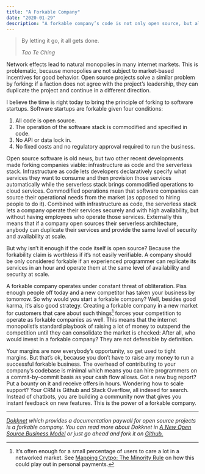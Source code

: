 ```yaml
---
title: "A Forkable Company"
date: "2020-01-29"
description: "A forkable company’s code is not only open source, but also makes it easy to replicate its services. This post explains how that works."
---
```


> By letting it go, it all gets done.
> 
> <cite>Tao Te Ching</cite>

Network effects lead to natural monopolies in many internet markets. This is problematic, because monopolies are not subject to market-based incentives for good behavior. Open source projects solve a similar problem by forking: if a faction does not agree with the project’s leadership, they can duplicate the project and continue in a different direction.

I believe the time is right today to bring the principle of forking to software startups. Software startups are forkable given four conditions:

1. All code is open source.
1. The operation of the software stack is commodified and specified in code.
1. No API or data lock in.
1. No fixed costs and no regulatory approval required to run the business.

Open source software is old news, but two other recent developments made forking companies viable: infrastructure as code and the serverless stack. Infrastructure as code lets developers declaratively specify what services they want to consume and then provision those services automatically while the serverless stack brings commodified operations to cloud services. Commodified operations mean that software companies can source their operational needs from the market (as opposed to hiring people to do it). Combined with infrastructure as code, the serverless stack lets a company operate their services securely and with high availability, but without having employees who operate those services. Externally this means that if a company open sources their serverless architecture, anybody can duplicate their services and provide the same level of security and availability at scale.

But why isn’t it enough if the code itself is open source? Because the forkability claim is worthless if it’s not easily verifiable. A company should be only considered forkable if an experienced programmer can replicate its services in an hour and operate them at the same level of availability and security at scale.

A forkable company operates under constant threat of obliteration. Piss enough people off today and a new competitor has taken your business by tomorrow. So why would you start a forkable company? Well, besides good karma, it’s also good strategy. Creating a forkable company in a new market for customers that care about such things[^1] forces your competition to operate as forkable companies as well. This means that the internet monopolist’s standard playbook of raising a lot of money to outspend the competition until they can consolidate the market is checked: After all, who would invest in a forkable company? They are not defensible by definition.

Your margins are now everybody’s opportunity, so get used to tight margins. But that’s ok, because you don’t have to raise any money to run a successful forkable business. The overhead of contributing to your company’s codebase is minimal which means you can hire programmers on a commit-by-commit basis as your cash flow allows. Got a new bug report? Put a bounty on it and receive offers in hours. Wondering how to scale support? Your CRM is Github and Stack Overflow, all indexed for search. Instead of chatbots, you are building a community now that gives you instant feedback on new features. This is the power of a forkable company.

[^1]: It’s often enough for a small percentage of users to care a lot in a networked market. See [Mapping Crytpo: The Minority Rule](https://blog.agostbiro.net/2019/06/mapping-crypto-minority-rule/) on how this could play out in personal payments.

---

_[Dokknet](https://dokknet.com) which provides a documentation paywall for open source projects is a forkable company. You can read more about Dokknet in [A New Open Source Business Model](https://blog.agostbiro.net/2020/01/a-new-open-source-business-model/) or just go ahead and fork it on [Github.](https://github.com/dokknet/dokknet/blob/master/forking.md)_


